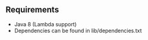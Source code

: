 Requirements
------------
* Java 8 (Lambda support)
* Dependencies can be found in lib/dependencies.txt


